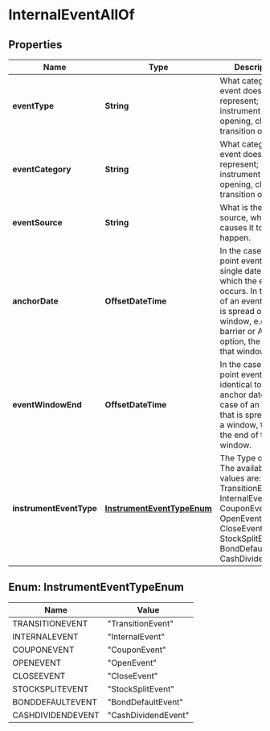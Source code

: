 

# InternalEventAllOf


## Properties

Name | Type | Description | Notes
------------ | ------------- | ------------- | -------------
**eventType** | **String** | What category of event does this represent; instrument opening, closing, transition or other. |  [optional] [readonly]
**eventCategory** | **String** | What category of event does this represent; instrument opening, closing, transition or other. |  [optional]
**eventSource** | **String** | What is the event source, what causes it to happen. |  [optional]
**anchorDate** | **OffsetDateTime** | In the case of a point event, the single date on which the event occurs. In the case of an event which is  spread over a window, e.g. a barrier or American option, the start of that window. |  [optional]
**eventWindowEnd** | **OffsetDateTime** | In the case of a point event this is identical to the anchor date. In the case of an event that is spread over a window,  this is the end of that window. |  [optional] [readonly]
**instrumentEventType** | [**InstrumentEventTypeEnum**](#InstrumentEventTypeEnum) | The Type of Event. The available values are: TransitionEvent, InternalEvent, CouponEvent, OpenEvent, CloseEvent, StockSplitEvent, BondDefaultEvent, CashDividendEvent | 



## Enum: InstrumentEventTypeEnum

Name | Value
---- | -----
TRANSITIONEVENT | &quot;TransitionEvent&quot;
INTERNALEVENT | &quot;InternalEvent&quot;
COUPONEVENT | &quot;CouponEvent&quot;
OPENEVENT | &quot;OpenEvent&quot;
CLOSEEVENT | &quot;CloseEvent&quot;
STOCKSPLITEVENT | &quot;StockSplitEvent&quot;
BONDDEFAULTEVENT | &quot;BondDefaultEvent&quot;
CASHDIVIDENDEVENT | &quot;CashDividendEvent&quot;



